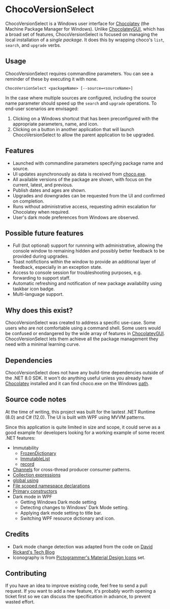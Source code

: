 ﻿# ChocoVersionSelect
ChocoVersionSelect is a Windows user interface for [Chocolatey](https://chocolatey.org) (the Machine Package Manager for Windows). Unlike [ChocolateyGUI](https://github.com/chocolatey/ChocolateyGUI), which has a broad set of features, ChocoVersionSelect is focused on managing the local installation of a *single package*. It does this by wrapping choco's `list`, `search`, and `upgrade` verbs.
## Usage
ChocoVersionSelect requires commandline parameters. You can see a reminder of these by executing it with none.
```
ChocoVersionSelect <packageName> [--source=<sourceName>]
```
In the case where multiple sources are configured, including the source name parameter should speed up the `search` and `upgrade` operations.
To end-user scenarios are envisaged:
1. Clicking on a Windows shortcut that has been preconfigured with the appropriate parameters, name, and icon.
1. Clicking on a button in another application that will launch ChocoVersionSelect to allow the parent application to be upgraded.
## Features
- Launched with commandline parameters specifying package name and source.
- UI updates asynchronously as data is received from [choco.exe](https://github.com/chocolatey/choco).
- All available versions of the package are shown, with focus on the current, latest, and previous.
- Publish dates and ages are shown.
- Upgrades and downgrades can be requested from the UI and confirmed on completion.
- Runs without administrative access, requesting admin escalation for Chocolatey when required.
- User's dark mode preferences from Windows are observed.
## Possible future features
- Full (but optional) support for runnning with administrative, allowing the console window to remaining hidden and possibly better feedback to be provided during upgrades.
- Toast notifictions within the window to provide an additional layer of feedback, especially in an exception state.
- Access to console session for troubleshooting purposes, e.g. forwarding to support staff.
- Automatic refreshing and notification of new package availability using taskbar icon badge.
- Multi-language support.
## Why does this exist?
ChocoVersionSelect was created to address a specific use-case. Some users who are not comfortable using a command shell. Some users would be confused or endangered by the wide array of features in [ChocolateyGUI](https://github.com/chocolatey/ChocolateyGUI). ChocoVersionSelect lets them achieve all the package management they need with a minimal learning curve.
## Dependencies
ChocoVersionSelect does not have any build-time dependencies outside of the .NET 8.0 SDK. It won't do anything useful unless you already have [Chocolatey](https://chocolatey.org) installed and it can find choco.exe on the Windows [path](https://learn.microsoft.com/en-us/windows-server/administration/windows-commands/path).
## Source code notes
At the time of writing, this project was built for the lastest .NET Runtime (8.0) and C# (12.0). The UI is built with WPF using MVVM patterns.

Since this application is quite limited in size and scope, it could serve as a good example for developers looking for a working example of some recent .NET features:
- Immutability
	- [FrozenDictionary](https://learn.microsoft.com/en-us/dotnet/api/system.collections.frozen.frozendictionary)
	- [ImmutableList](https://learn.microsoft.com/en-us/dotnet/api/system.collections.immutable.immutablelist-1)
	- [record](https://learn.microsoft.com/en-us/dotnet/csharp/language-reference/builtin-types/record)
- [Channels](https://learn.microsoft.com/en-us/dotnet/api/system.threading.channels) for cross-thread producer consumer patterns.
- [Collection expressions](https://learn.microsoft.com/en-us/dotnet/csharp/whats-new/csharp-12#collection-expressions)
- [global using](https://learn.microsoft.com/en-us/dotnet/csharp/language-reference/keywords/using-directive#global-modifier)
- [File scoped namespace declarations](https://learn.microsoft.com/en-us/dotnet/csharp/language-reference/keywords/namespace)
- [Primary constructors](https://learn.microsoft.com/en-us/dotnet/csharp/programming-guide/classes-and-structs/instance-constructors#primary-constructors)
- Dark mode in WPF
	- Getting Windows Dark mode setting
	- Detecting changes to Windows' Dark Mode setting.
	- Applying dark mode setting to title bar.
	- Switching WPF resource dictionary and icon.
## Credits
- Dark mode change detection was adapted from the code on [David Rickard's Tech Blog](https://engy.us/blog/2018/10/20/dark-theme-in-wpf/)
- Iconography is from [Pictogrammer's Material Design Icons](https://pictogrammers.com/library/mdi/) set.
## Contributing
If you have an idea to improve existing code, feel free to send a pull request. If you want to add a new feature, it's probably worth opening a ticket first so we can discuss the specification in advance, to prevent wasted effort.